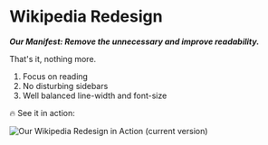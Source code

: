 # Wikipedia Redesign

***Our Manifest: Remove the unnecessary and improve readability.***

That's it, nothing more.

1. Focus on reading
2. No disturbing sidebars
3. Well balanced line-width and font-size

🔥 See it in action:

![Our Wikipedia Redesign in Action (current version)](https://github.com/mnbucher/wikipedia-redesign/blob/master/screenshot.png)
